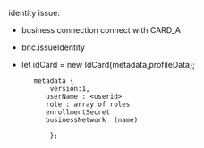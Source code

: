 identity issue:

- business connection connect with CARD_A
- bnc.issueIdentity
- let idCard = new IdCard(metadata,profileData);

         metadata {
             version:1,
            userName : <userid>
            role : array of roles
            enrollmentSecret
            businessNetwork  (name)
            
             };